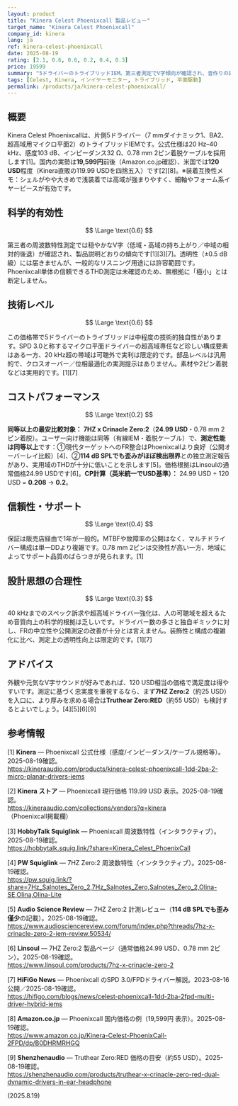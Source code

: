 ```yaml
---
layout: product
title: "Kinera Celest Phoenixcall 製品レビュー"
target_name: "Kinera Celest Phoenixcall"
company_id: kinera
lang: ja
ref: kinera-celest-phoenixcall
date: 2025-08-19
rating: [2.1, 0.6, 0.6, 0.2, 0.4, 0.3]
price: 19599
summary: "5ドライバーのトライブリッドIEM。第三者測定でV字傾向が確認され、音作りの好みによって評価が分かれます。国内は約19,599円、米国は120 USD程度。"
tags: [Celest, Kinera, インイヤーモニター, トライブリッド, 平面駆動]
permalink: /products/ja/kinera-celest-phoenixcall/
---
```

## 概要

Kinera Celest Phoenixcallは、片側5ドライバー（7 mmダイナミック1、BA2、超高域用マイクロ平面2）のトライブリッドIEMです。公式仕様は20 Hz–40 kHz、感度103 dB、インピーダンス32 Ω、0.78 mm 2ピン着脱ケーブルを採用します[1]。国内の実勢は**19,599円**前後（Amazon.co.jp確認）、米国では**120 USD**程度（Kinera直販の119.99 USDを四捨五入）です[2][8]。※装着互換性メモ：シェルがやや大きめで浅装着では高域が強まりやすく、細軸やフォーム系イヤーピースが有効です。

## 科学的有効性

$$ \Large \text{0.6} $$

第三者の周波数特性測定では穏やかなV字（低域・高域の持ち上がり／中域の相対的後退）が確認され、製品説明どおりの傾向です[1][3][7]。透明性（±0.5 dB級）には届きませんが、一般的なリスニング用途には許容範囲です。Phoenixcall単体の信頼できるTHD測定は未確認のため、無根拠に「極小」とは断定しません。

## 技術レベル

$$ \Large \text{0.6} $$

この価格帯で5ドライバーのトライブリッドは中程度の技術的独自性があります。SPD 3.0と称するマイクロ平面ドライバーの超高域専任など珍しい構成要素はある一方、20 kHz超の帯域は可聴外で実利は限定的です。部品レベルは汎用的で、クロスオーバー／位相最適化の実測提示はありません。素材や2ピン着脱などは実用的です。[1][7]

## コストパフォーマンス

$$ \Large \text{0.2} $$

**同等以上の最安比較対象：** **7HZ x Crinacle Zero:2**（**24.99 USD**・0.78 mm 2ピン着脱）。ユーザー向け機能は同等（有線IEM・着脱ケーブル）で、**測定性能は同等以上**です：①現代ターゲットへのFR整合はPhoenixcallより良好（公開オーバーレイ比較）[4]、②**114 dB SPLでも歪みがほぼ検出限界**との独立測定報告があり、実用域のTHDが十分に低いことを示します[5]。価格根拠はLinsoulの通常価格24.99 USDです[6]。**CP計算（英米統一でUSD基準）：** 24.99 USD ÷ 120 USD = **0.208** → **0.2**。

## 信頼性・サポート

$$ \Large \text{0.4} $$

保証は販売店経由で1年が一般的。MTBFや故障率の公開はなく、マルチドライバー構成は単一DDより複雑です。0.78 mm 2ピンは交換性が高い一方、地域によってサポート品質のばらつきが見られます。[1]

## 設計思想の合理性

$$ \Large \text{0.3} $$

40 kHzまでのスペック訴求や超高域ドライバー強化は、人の可聴域を超えるため音質向上の科学的根拠は乏しいです。ドライバー数の多さと独自ギミックに対し、FRの中立性や公開測定の改善が十分とは言えません。装飾性と構成の複雑化に比べ、測定上の透明性向上は限定的です。[1][7]

## アドバイス

外観や元気なV字サウンドが好みであれば、120 USD相当の価格で満足度は得やすいです。測定に基づく忠実度を重視するなら、まず**7HZ Zero:2**（約25 USD）を入口に、より厚みを求める場合は**Truthear Zero:RED**（約55 USD）も検討するとよいでしょう。[4][5][6][9]

## 参考情報

[1] **Kinera** — Phoenixcall 公式仕様（感度/インピーダンス/ケーブル規格等）。2025-08-19確認。  
https://kineraaudio.com/products/kinera-celest-phoenixcall-1dd-2ba-2-micro-planar-drivers-iems

[2] **Kinera ストア** — Phoenixcall 現行価格 119.99 USD 表示。2025-08-19確認。  
https://kineraaudio.com/collections/vendors?q=kinera （Phoenixcall掲載欄）

[3] **HobbyTalk Squiglink** — Phoenixcall 周波数特性（インタラクティブ）。2025-08-19確認。  
https://hobbytalk.squig.link/?share=Kinera_Celest_PhoenixCall 

[4] **PW Squiglink** — 7HZ Zero:2 周波数特性（インタラクティブ）。2025-08-19確認。  
https://pw.squig.link/?share=7Hz_Salnotes_Zero_2,7Hz_Salnotes_Zero,Salnotes_Zero_2,Olina-SE,Olina,Olina-Lite 

[5] **Audio Science Review** — 7HZ Zero:2 計測レビュー（**114 dB SPLでも歪み僅少**の記載）。2025-08-19確認。  
https://www.audiosciencereview.com/forum/index.php?threads/7hz-x-crinacle-zero-2-iem-review.50534/

[6] **Linsoul** — 7HZ Zero:2 製品ページ（通常価格24.99 USD、0.78 mm 2ピン）。2025-08-19確認。  
https://www.linsoul.com/products/7hz-x-crinacle-zero-2

[7] **HiFiGo News** — Phoenixcall のSPD 3.0/FPDドライバー解説。2023-08-16公開／2025-08-19確認。  
https://hifigo.com/blogs/news/celest-phoenixcall-1dd-2ba-2fpd-multi-driver-hybrid-iems

[8] **Amazon.co.jp** — Phoenixcall 国内価格の例（19,599円 表示）。2025-08-19確認。  
https://www.amazon.co.jp/Kinera-Celest-PhoenixCall-2FPD/dp/B0DHRMRHGQ

[9] **Shenzhenaudio** — Truthear Zero:RED 価格の目安（約55 USD）。2025-08-19確認。  
https://shenzhenaudio.com/products/truthear-x-crinacle-zero-red-dual-dynamic-drivers-in-ear-headphone

(2025.8.19)

